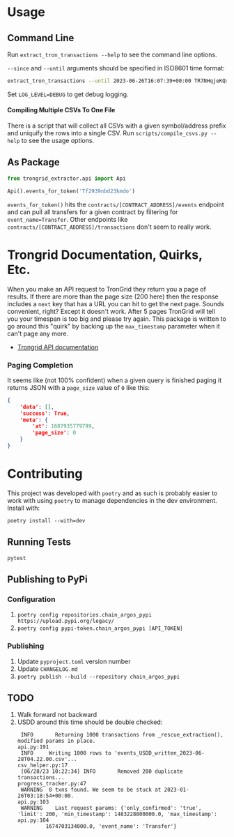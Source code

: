 # Usage
## Command Line
Run `extract_tron_transactions --help` to see the command line options.

`--since` and `--until` arguments should be specified in ISO8601 time format:
```sh
extract_tron_transactions --until 2023-06-26T16:07:39+00:00 TR7NHqjeKQxGTCi8q8ZY4pL8otSzgjLj6t
```

Set `LOG_LEVEL=DEBUG` to get debug logging.

#### Compiling Multiple CSVs To One File
There is a script that will collect all CSVs with a given symbol/address prefix and uniquify the rows into a single CSV. Run `scripts/compile_csvs.py --help` to see the usage options.

## As Package
```python
from trongrid_extractor.api import Api

Api().events_for_token('Tf2939nbd23kmdo')
```

`events_for_token()` hits the `contracts/[CONTRACT_ADDRESS]/events` endpoint and can pull all transfers for a given contract by filtering for `event_name=Transfer`. Other endpoints like `contracts/[CONTRACT_ADDRESS]/transactions` don't seem to really work.

# Trongrid Documentation, Quirks, Etc.
When you make an API request to TronGrid they return you a page of results. If there are more than the page size (200 here) then the response includes a `next` key that has a URL you can hit to get the next page. Sounds convenient, right? Except it doesn't work. After 5 pages TronGrid will tell you your timespan is too big and please try again. This package is written to go around this "quirk" by backing up the `max_timestamp` parameter when it can't page any more.

* [Trongrid API documentation](https://developers.tron.network/v4.0/reference/note)

### Paging Completion
It seems like (not 100% confident) when a given query is finished paging it returns JSON with a `page_size` value of `0` like this:
```json
{
    'data': [],
    'success': True,
    'meta': {
        'at': 1687935779799,
        'page_size': 0
    }
}
```

# Contributing
This project was developed with `poetry` and as such is probably easier to work with using `poetry` to manage dependencies in the dev environment. Install with:
```
poetry install --with=dev
```
## Running Tests
```
pytest
```

## Publishing to PyPi
### Configuration
1. `poetry config repositories.chain_argos_pypi https://upload.pypi.org/legacy/`
1. `poetry config pypi-token.chain_argos_pypi [API_TOKEN]`

### Publishing
1. Update `pyproject.toml` version number
1. Update `CHANGELOG.md`
1. `poetry publish --build --repository chain_argos_pypi`

## TODO
1. Walk forward not backward
1. USDD around this time should be double checked:
   ```
    INFO       Returning 1000 transactions from _rescue_extraction(), modified params in place.                                    api.py:191
    INFO     Writing 1000 rows to 'events_USDD_written_2023-06-28T04.22.00.csv'...                                           csv_helper.py:17
    [06/28/23 10:22:34] INFO       Removed 200 duplicate transactions...                                                                   progress_tracker.py:47
    WARNING  0 txns found. We seem to be stuck at 2023-01-26T03:18:54+00:00.                                                       api.py:103
    WARNING    Last request params: {'only_confirmed': 'true', 'limit': 200, 'min_timestamp': 1483228800000.0, 'max_timestamp':    api.py:104
            1674703134000.0, 'event_name': 'Transfer'}
   ```
